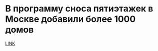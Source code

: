 # В программу сноса пятиэтажек в Москве добавили более 1000 домов



[LINK](https://varlamov.ru/2494794.html)